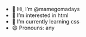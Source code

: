 - 👋 Hi, I’m @mamegomadays
- 👀 I’m interested in html
- 🌱 I’m currently learning css
- 😄 Pronouns: any

<!---
mamegomadays/mamegomadays is a ✨ special ✨ repository because its `README.md` (this file) appears on your GitHub profile.
You can click the Preview link to take a look at your changes.
--->
